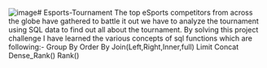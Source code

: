 ![image](https://github.com/ranjeevpandey/Esports-Tournament/assets/115920648/4e2a69c6-147e-40e6-9bf1-3e0952b24db1)# Esports-Tournament
The top eSports competitors from across the globe have gathered to battle it out we have to  analyze the tournament  using SQL data to find out all about the tournament.
By solving this project challenge I have learned the various concepts of sql functions which are following:-
Group By
Order By
Join(Left,Right,Inner,full)
Limit
Concat
Dense_Rank()
Rank()

